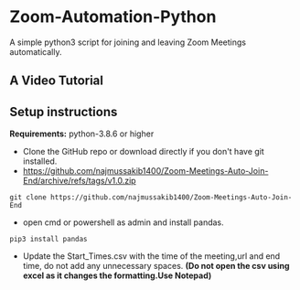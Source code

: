 # Zoom-Automation-Python

A simple python3 script for joining and leaving Zoom Meetings automatically.

## A Video Tutorial

## Setup instructions

**Requirements:** python-3.8.6 or higher

* Clone the GitHub repo or download directly if you don't have git installed.
* https://github.com/najmussakib1400/Zoom-Meetings-Auto-Join-End/archive/refs/tags/v1.0.zip
```
git clone https://github.com/najmussakib1400/Zoom-Meetings-Auto-Join-End
```
* open cmd or powershell as admin and install pandas.
```
pip3 install pandas
```
* Update the Start_Times.csv with the time of the meeting,url and end time, do not add any unnecessary spaces. **(Do not open the csv using excel as it changes the formatting.Use Notepad)**
